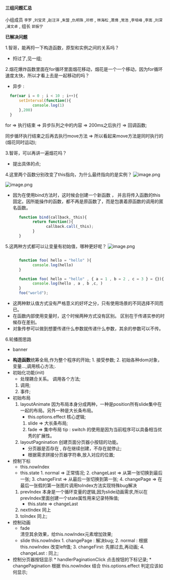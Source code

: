 #### 三组问题汇总 

小组成员 `李罗` ,`刘宝灵` ,`赵汪洋` ,`朱盟` ,`仇明珠` ,`邓修` , `林海松` ,`蒿倩` ,`常浩` ,`李培峰` ,`李嵩` ,`刘深` ,`浦文卓` , 组长 `郭振宁`

**已解决问题**

1.智哥，能再捋一下构造函数，原型和实例之间的关系吗？
* 捋过了,见一组;

2.烟花爆炸函数里面在for循环里面烟花移动，烟花是一个一个移动，因为for循环速度太快，所以才看上去是一起移动的吗？

* 异步 :
```javascript
  for(var i = 0 ; i < 10 ; i++){
      setInterval(function(){
            console.log(1)
      },200)
  }
```
for => 执行结束 => 异步队列之中的内容 => 200ms之后执行 => 回调函数;

同步循环执行结束之后再去执行move方法 => 所以看起来move方法是同时执行的(烟花同时运动);

3.智哥，可以再讲一遍烟花吗？

* 提出具体的点;

4.这里两个函数分别改变了this指向，为什么最终指向的是实例？
![image.png](https://upload-images.jianshu.io/upload_images/18442274-cfdbcb792366c2c8.png?imageMogr2/auto-orient/strip%7CimageView2/2/w/1240)

![image.png](https://upload-images.jianshu.io/upload_images/18442274-763af1f8f15ecb84.png?imageMogr2/auto-orient/strip%7CimageView2/2/w/1240)

* 因为在使用bind方法时，这时候会创建一个新函数 ， 并且将传入函数的this固定。因所能操作的函数，都不再是原函数了，而是包裹着原函数的调用的匿名函数。
```javascript
      function bind(callback,_this){
            return function(){      
                  callback.call(_this);
            }  
      }
```

5.这两种方式都可以让变量有初始值，哪种更好呢？
![image.png](https://upload-images.jianshu.io/upload_images/18464133-2583b5911d7b91ff.jpg?imageMogr2/auto-orient/)

```javascript

      function foo( hello = "hello" ){
            console.log(hello)
      }

      function foo( hello = "hello" , { a = 1 , b = 2 , c = 3 } = {}){
            console.log(hello , a , b ,c, )
      }
      foo("world");

```

* 这两种默认值方式没有严格意义的好坏之分，只有使用场景的不同选择不同而已。
* 在函数内部使用变量时，这个时候两种方式没有区别。 区别在于传递实参的时候存在差别。
* 对象传参可以做到想要传递什么参数就传递什么参数，其余的参数可以不传。

6.轮播图思路
* banner

- **构造函数**统筹全局,作为整个程序的开始; 
      1. 接受参数;
      2. 初始各种dom对象，变量...,调用核心方法;.
-  初始化功能(init) 
      * 处理耦合关系。 调用各个方法;
      1. 调用;
      2. 事件;
-  初始布局
      1. layoutAnimate 
       因为布局本身分成两种，一种是position所有slide集中在一起的布局。另外一种是大长条布局。
            - this.options.effect 核心逻辑;
            1. slide => 大长条布局;
            2. fade  => 集中布局
            tip : switch 的使用是因为当前程序可以具备相当优秀的扩展性。
      2. layoutPagnination 
       创建页面分页器小按钮的功能。
            - 分页器是否存在 , 存在继续创建，不存在就停止;
            - 根据需求拼接分页器字符串,放入对应的位置;
-  控制下标 
      * this.nowIndex 
      * this.state 
            1. normal      => 正常情况;
            2. changeLast  => 从第一张切换到最后一张;
            3. changeFirst => 从最后一张切换到第一张;
            4. changePage  => 在最后一张假的第一张图片调用toIndex方法实现特殊bug解决
      1. prevIndex
            本身是一个循环变量的逻辑,因为slide动画需求,所以在prevIndex里面创建一个state属性用来记录特殊值;
            * this.state => changeLast
      2. nextIndex
            同上
      3. toIndex
            同上;
-  控制动画
      * fade      
            清空其余效果，给this.nowIndex元素增加效果;
      * slide
            this.nowIndex 
            1. changePage : 解决bug;
            2. normal     : 根据this.nowIndex 改变left值;
            3. changeFirst: 先挪过去,再动画;
            4. changeLast : 同上;
- 控制分页器按钮显示
      * handlerPaginationClick
            点击按钮的下标记录;
      * changePagination
            根据 this.nowIndex 结合 this.options.effect 判定应该如何显示;

